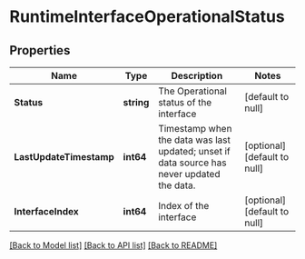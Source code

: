 # RuntimeInterfaceOperationalStatus

## Properties
Name | Type | Description | Notes
------------ | ------------- | ------------- | -------------
**Status** | **string** | The Operational status of the interface | [default to null]
**LastUpdateTimestamp** | **int64** | Timestamp when the data was last updated; unset if data source has never updated the data. | [optional] [default to null]
**InterfaceIndex** | **int64** | Index of the interface | [optional] [default to null]

[[Back to Model list]](../README.md#documentation-for-models) [[Back to API list]](../README.md#documentation-for-api-endpoints) [[Back to README]](../README.md)

